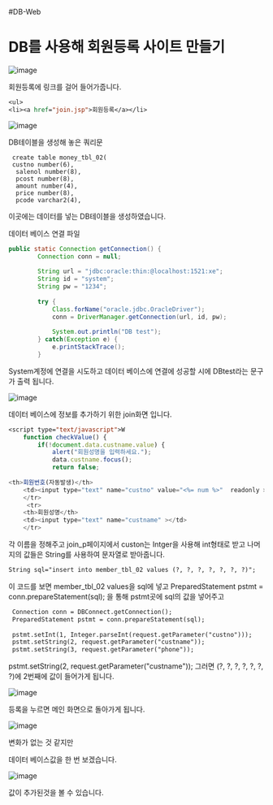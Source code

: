 #DB-Web

# DB를 사용해 회원등록 사이트 만들기

![image](https://user-images.githubusercontent.com/93520535/186063218-9ae93371-29c6-4cb2-bd22-6ad08afe0579.png)

회원등록에 링크를 걸어 들어가줍니다. 

```jsp
<ul>
<li><a href="join.jsp">회원등록</a></li>
```

![image](https://user-images.githubusercontent.com/93520535/186063456-c0fccc79-2d47-4ccf-a6a8-6304dbb39f98.png)

DB테이블을 생성해 놓은 쿼리문

```DB
 create table money_tbl_02(
 custno number(6),
  salenol number(8),
  pcost number(8),
  amount number(4),
  price number(8),
  pcode varchar2(4),
```
이곳에는 데이터를 넣는 DB테이블을 생성하였습니다.

데이터 베이스 연결 파일

```java
public static Connection getConnection() {
		Connection conn = null;
		
		String url = "jdbc:oracle:thin:@localhost:1521:xe";
		String id = "system";
		String pw = "1234";
		
		try {
			Class.forName("oracle.jdbc.OracleDriver");
			conn = DriverManager.getConnection(url, id, pw);
			
			System.out.println("DB test");
		} catch(Exception e) {
			e.printStackTrace();
		}
```
System계정에 연결을 시도하고
데이터 베이스에 연결에 성공할 시에 
DBtest라는 문구가 출력 됩니다.


![image](https://user-images.githubusercontent.com/93520535/186095219-a75194ed-27b6-4adb-ba51-de3c142b6c89.png)


데이터 베이스에 정보를 추가하기 위한 join화면 입니다.

```jsp
<script type="text/javascript">W
	function checkValue() {
		if(!document.data.custname.value) {
			alert("회원성명을 입력하세요.");
			data.custname.focus();
			return false;
            
<th>회원번호(자동발생)</th>
	<td><input type="text" name="custno" value="<%= num %>"  readonly ></td>
	</tr>
     <tr>
	<th>회원성명</th>
	<td><input type="text" name="custname" ></td>
	</tr>            
```
각 이름을 정해주고 join_p페이지에서 custon는 Intger을 사용해 int형태로 받고
나머지의 값들은 String를 사용하여 문자열로 받아줍니다.
```jsp
String sql="insert into member_tbl_02 values (?, ?, ?, ?, ?, ?, ?)";
```
이 코드를 보면 member_tbl_02 values을 sql에 넣고
PreparedStatement pstmt = conn.prepareStatement(sql);
을 통해 pstmt곳에 sql의 값을 넣어주고

```jsp
 Connection conn = DBConnect.getConnection();
 PreparedStatement pstmt = conn.prepareStatement(sql);
 
 pstmt.setInt(1, Integer.parseInt(request.getParameter("custno")));
 pstmt.setString(2, request.getParameter("custname"));
 pstmt.setString(3, request.getParameter("phone"));
```
pstmt.setString(2, request.getParameter("custname"));
그러면  (?, ?, ?, ?, ?, ?, ?)에 2번째에 값이 들어가게 됩니다.


![image](https://user-images.githubusercontent.com/93520535/186064030-7d1e2a57-22c8-426d-8792-5e564b295f09.png)


등록을 누르면 메인 화면으로 돌아가게 됩니다.


![image](https://user-images.githubusercontent.com/93520535/186064074-faa77a95-5a22-4680-ae01-ce1f5ea6c8e7.png)


변화가 없는 것 같지만

데이터 베이스값을 한 번 보겠습니다.

![image](https://user-images.githubusercontent.com/93520535/186064428-f3db0ce8-9144-45b4-af0b-e7526de702db.png)

값이 추가된것을 볼 수 있습니다.

